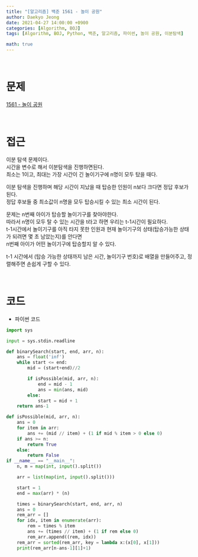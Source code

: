 ```yaml
---
title: "[알고리즘] 백준 1561 - 놀이 공원"
author: Daekyo Jeong
date: 2021-04-27 14:00:00 +0900
categories: [Algorithm, BOJ]
tags: [Algorithm, BOJ, Python, 백준, 알고리즘, 파이썬, 놀이 공원, 이분탐색]

math: true
---
```



<br/>

# **문제**

[1561 - 놀이 공원](https://www.acmicpc.net/problem/1561)

<br/>

# **접근**

이분 탐색 문제이다.  
시간을 변수로 해서 이분탐색을 진행하면된다.  
최소는 1이고, 최대는 가장 시간이 긴 놀이기구에 n명이 모두 탔을 때다.  

이분 탐색을 진행하며 해당 시간이 지났을 때 탑승한 인원이 n보다 크다면 정답 후보가 된다.  
정답 후보들 중 최소값이 n명을 모두 탑승시킬 수 있는 최소 시간이 된다.  

문제는 n번째 아이가 탑승할 놀이기구를 찾아야한다.  
따라서 n명이 모두 탈 수 있는 시간을 t라고 하면 우리는 t-1시간이 필요하다.  
t-1시간에서 놀이기구를 아직 타지 못한 인원과 현재 놀이기구의 상태(탑승가능한 상태가 되려면 몇 초 남았는지)를 안다면  
n번째 아이가 어떤 놀이기구에 탑승할지 알 수 있다.  

t-1 시간에서 (탑승 가능한 상태까지 남은 시간, 놀이기구 번호)로 배열을 만들어주고, 정렬해주면 손쉽게 구할 수 있다.  



<br/>

# **코드**

- 파이썬 코드   

```py
import sys

input = sys.stdin.readline

def binarySearch(start, end, arr, n):
    ans = float('inf')
    while start <= end:
        mid = (start+end)//2

        if isPossible(mid, arr, n):
            end = mid - 1
            ans = min(ans, mid)
        else:
            start = mid + 1
    return ans-1

def isPossible(mid, arr, n):
    ans = 0
    for item in arr:
        ans += (mid // item) + (1 if mid % item > 0 else 0)
    if ans >= n:
        return True
    else:
        return False
if __name__ == "__main__":
    n, m = map(int, input().split())

    arr = list(map(int, input().split()))

    start = 1
    end = max(arr) * (n)

    times = binarySearch(start, end, arr, n)
    ans = 0
    rem_arr = []
    for idx, item in enumerate(arr):
        rem = times % item
        ans += (times // item) + (1 if rem else 0)
        rem_arr.append((rem, idx))
    rem_arr = sorted(rem_arr, key = lambda x:(x[0], x[1]))
    print(rem_arr[n-ans-1][1]+1)
```

<br/>
